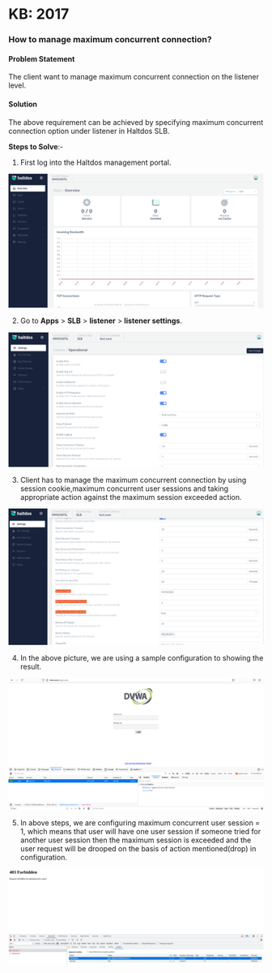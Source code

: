 # KB: 2017

### **How to manage maximum concurrent connection?**

#### **Problem Statement**

The client want to manage maximum concurrent connection on the listener level.

#### **Solution**

The above requirement can be achieved by specifying maximum concurrent connection option under listener in Haltdos SLB.

**Steps to Solve**:-

1. First log into the Haltdos management portal.

![](/img/adc/kb/v2/overview_kb_2017_1.png)

2. Go to **Apps** > **SLB** > **listener** > **listener settings**.

![](/img/adc/kb/v2/settings_kb_2017_2.png)

3. Client has to manage the maximum concurrent connection by using  session cookie,maximum concurrent user sessions and taking appropriate action against the maximum session exceeded action.

![](/img/adc/kb/v2/settings_kb_2017_3.png)

4. In the above picture, we are using a sample configuration to showing the result.

![](/img/adc/kb/v2/browser_kb_2017_4.png)

5. In above steps, we are configuring maximum concurrent user session = 1, which means that user will have one user session if someone tried for another user session then the maximum session is exceeded and the user request will be drooped on the basis of action mentioned(drop) in configuration.

![](/img/adc/kb/adc17.5.png)